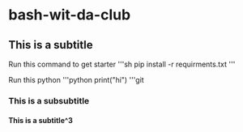 # bash-wit-da-club



## This is a subtitle 

Run this command to get starter 
'''sh
pip install -r requirments.txt
'''

Run this python
'''python
print("hi")
'''git

### This is a subsubtitle



#### This is a subtitle^3


